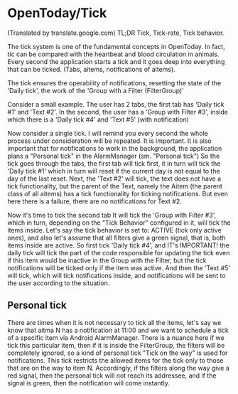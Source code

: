 # OpenToday/Tick
(Translated by translate.google.com)
TL;DR
Tick, Tick-rate, Tick behavior.

The tick system is one of the fundamental concepts in OpenToday.
In fact, tic can be compared with the heartbeat and blood circulation in animals. Every second the application
starts a tick and it goes deep into everything that can be ticked. (Tabs, aitems, notifications of aitems).

The tick ensures the operability of notifications, resetting the state of the 'Daily tick', the work of the 'Group with a Filter (FilterGroup)'

Consider a small example.
The user has 2 tabs, the first tab has 'Daily tick #1' and 'Text #2'.
In the second, the user has a 'Group with Filter #3', inside which there is a 'Daily tick #4' and 'Text #5' (with notification)

Now consider a single tick. I will remind you every second the whole process under consideration will be repeated. It is important.
It is also important that for notifications to work in the background, the application plans a "Personal tick" in the AlarmManager (sm. "Personal tick")
So the tick goes through the tabs, the first tab will tick first, it in turn will tick the 'Daily tick #1' which in
turn will reset if the current day is not equal to the day of the last reset.
Next, the 'Text #2' will tick, the text does not have a tick functionality, but the parent of the Text, namely the Aitem (the parent class of all aitems)
has a tick functionality for ticking notifications. But even here there is a failure, there are no notifications for Text #2.

Now it's time to tick the second tab
It will tick the 'Group with Filter #3', which in turn, depending on the "Tick Behavior" configured in it, will tick the items inside.
Let's say the tick behavior is set to: ACTIVE (tick only active ones), and also let's assume that all filters give a green
signal, that is, both items inside are active.
So first tick 'Daily tick #4', and IT's IMPORTANT! the daily tick will tick the part of the code responsible for updating
the tick even if this item would be inactive in the Group with the Filter, but the tick notifications will be ticked only if
the item was active.
And then the 'Text #5' will tick, which will tick notifications inside, and notifications will be sent to the user according to the situation.

## Personal tick
There are times when it is not necessary to tick all the items, let's say we know that aitma N has a notification at 11:00
and we want to schedule a tick of a specific item via Android AlarmManager.
There is a nuance here if we tick this particular item, then if it is inside the FilterGroup, the filters will be completely
ignored, so a kind of personal tick "Tick on the way" is used for notifications.
This tick restricts the allowed items for the tick only to those that are on the way to item N.
Accordingly, if the filters along the way give a red signal, then the personal tick will not reach its addressee,
and if the signal is green, then the notification will come instantly.